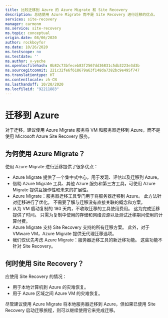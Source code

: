 ```yaml
---
title: 比较迁移到 Azure 的 Azure Migrate 和 Site Recovery
description: 总结使用 Azure Migrate 而不是 Site Recovery 进行迁移的优点。
services: site-recovery
manager: carmonm
ms.service: site-recovery
ms.topic: conceptual
origin.date: 08/06/2020
author: rockboyfor
ms.date: 10/26/2020
ms.testscope: no
ms.testdate: ''
ms.author: v-yeche
ms.openlocfilehash: 0b82c73bfeceb83f2567dd36831c5db3223e3d3b
ms.sourcegitcommit: 221c32fe6f618679a63f148da7382bc9e495f747
ms.translationtype: HT
ms.contentlocale: zh-CN
ms.lasthandoff: 10/20/2020
ms.locfileid: "92211883"
---
```

# <a name="migrating-to-azure"></a>迁移到 Azure

对于迁移，建议使用 Azure Migrate 服务将 VM 和服务器迁移到 Azure，而不是使用 Microsoft Azure Site Recovery 服务。

<!--Not Available on [Learn more](../migrate/migrate-services-overview.md)-->

## <a name="why-use-azure-migrate"></a>为何使用 Azure Migrate？

使用 Azure Migrate 进行迁移提供了很多优点：

- Azure Migrate 提供了一个集中式中心，用于发现、评估以及迁移到 Azure。
- 借助 Azure Migrate 工具、其他 Azure 服务和第三方工具，可使用 Azure Migrate 提供互操作性和未来的扩展性。
- Azure Migrate：服务器迁移工具专门用于将服务器迁移到 Azure。 此方法针对迁移进行了优化。 不需要了解与迁移没有直接关联的概念和方案。 
- 从为 VM 启动复制的 180 天内，不收取迁移的工具使用费用。 这为完成迁移提供了时间。 只需为复制中使用的存储和网络资源以及测试迁移期间使用的计算付费。
- Azure Migrate 支持 Site Recovery 支持的所有迁移方案。 此外，对于 VMware VM，Azure Migrate 提供无代理迁移选项。
- 我们仅优先考虑 Azure Migrate：服务器迁移工具的新迁移功能。 这些功能不针对 Site Recovery。

## <a name="when-to-use-site-recovery"></a>何时使用 Site Recovery？

应使用 Site Recovery 的情况：

- 用于本地计算机到 Azure 的灾难恢复。
- 用于 Azure 区域之间 Azure VM 的灾难恢复。

尽管建议使用 Azure Migrate 将本地服务器迁移到 Azure，但如果已使用 Site Recovery 启动迁移旅程，则可以继续使用它来完成迁移。  

<!--Not Available on ## Next steps-->

<!--Not Available on > [Review common questions](../migrate/resources-faq.md)-->

<!-- Update_Description: update meta properties, wording update, update link -->